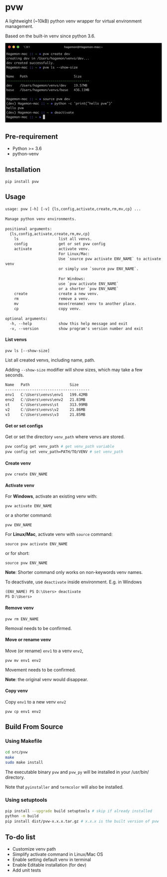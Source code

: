 # pvw

A lightweight (~10kB) python venv wrapper for virtual environment management.

Based on the built-in venv since python 3.6.

![](screenshot.png)

## Pre-requirement

- Python >= 3.6
- python-venv

## Installation

```
pip install pvw
```
## Usage

```
usage: pvw [-h] [-v] {ls,config,activate,create,rm,mv,cp} ...

Manage python venv environments.

positional arguments:
  {ls,config,activate,create,rm,mv,cp}
    ls                  list all venvs.
    config              get or set pvw config
    activate            activate venv.
                        For Linux/Mac:
                        Use `source pvw activate ENV_NAME` to activate venv
                        or simply use `source pvw ENV_NAME`.

                        For Windows:
                        use `pvw activate ENV_NAME`
                        or a shorter `pvw ENV_NAME`
    create              create a new venv.
    rm                  remove a venv.
    mv                  move(rename) venv to another place.
    cp                  copy venv.

optional arguments:
  -h, --help            show this help message and exit
  -v, --version         show program's version number and exit

```

#### List venvs

```
pvw ls [--show-size]
```

List all created venvs, including name, path. 

Adding `--show-size` modifier will show sizes, which may take a few seconds.

```
Name   Path                  Size
--------------------------------------
env1   C:\Users\venvs\env1   199.42MB
env2   C:\Users\venvs\env2   21.83MB
st     C:\Users\venvs\st     313.99MB
v2     C:\Users\venvs\v2     21.86MB
v3     C:\Users\venvs\v3     21.85MB
```

#### Get or set configs

Get or set the directory `venv_path` where venvs are stored.

```bash
pvw config get venv_path # get venv_path variable
pvw config set venv_path=PATH/TO/VENV # set venv_path
```

#### Create venv

```
pvw create ENV_NAME
```

#### Activate venv

For **Windows**, activate an existing venv with:

```
pvw activate ENV_NAME
```

or a shorter command:

```
pvw ENV_NAME
```


For **Linux/Mac**, activate venv with `source` command:

```
source pvw activate ENV_NAME
```

or for short:

```
source pvw ENV_NAME
```

**Note**: Shorter command only works on non-keywords venv names.

To deactivate, use `deactivate` inside environment. E.g. in Windows

```
(ENV_NAME) PS D:\Users> deactivate
PS D:\Users> 
```



#### Remove venv

```
pvw rm ENV_NAME
```

Removal needs to be confirmed.

#### Move or rename venv

Move (or rename) `env1` to a venv `env2`, 

```
pvw mv env1 env2
```

Movement needs to be confirmed.

**Note**: the original venv would disappear.

#### Copy venv

Copy `env1` to a new venv `env2`

```
pvw cp env1 env2
```

## Build From Source

### Using Makefile

```bash
cd src/pvw
make
sudo make install
```
The executable binary `pvw` and `pvw_py` will be installed in your /usr/bin/ directory.

Note that `pyinstaller` and `termcolor` will also be installed.

### Using setuptools

```bash
pip install --upgrade build setuptools # skip if already installed
python -m build
pip install dist/pvw-x.x.x.tar.gz # x.x.x is the built version of pvw
```

## To-do list

- Customize venv path
- Simplify activate command in Linux/Mac OS
- Enable setting default venv in terminal
- Enable Editable installation (for dev)
- Add unit tests